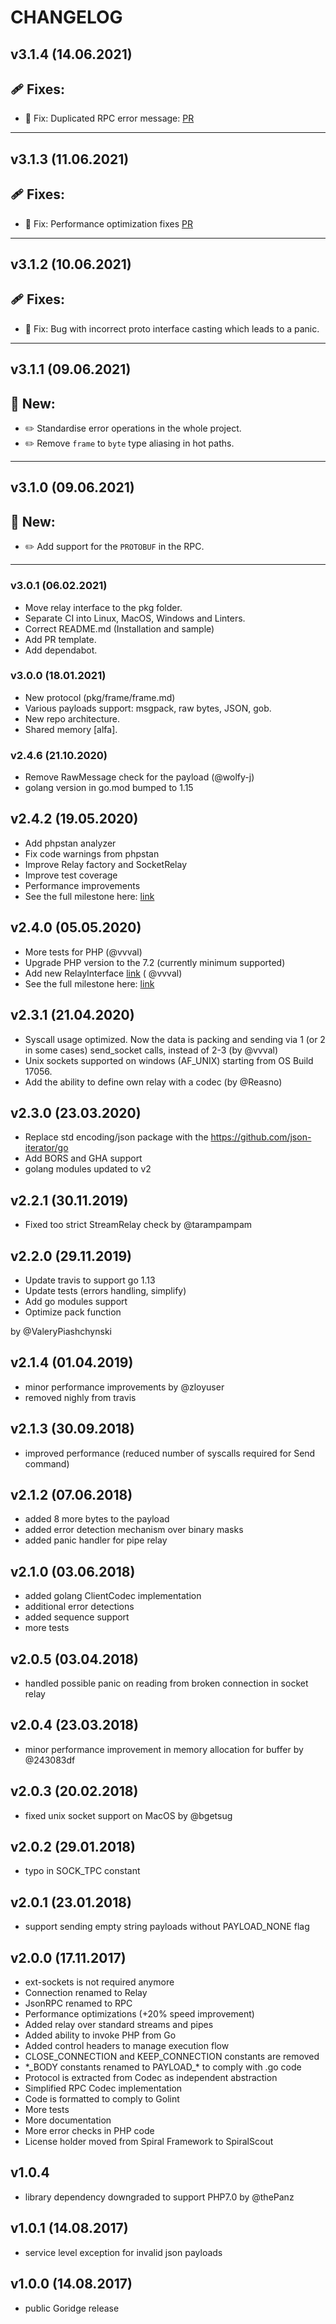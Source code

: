 CHANGELOG
=========

v3.1.4 (14.06.2021)
-------------------

## 🩹 Fixes:

- 🐛 Fix: Duplicated RPC error message: [PR](https://github.com/spiral/goridge/pull/129)

---

v3.1.3 (11.06.2021)
-------------------

## 🩹 Fixes:

- 🐛 Fix: Performance optimization fixes [PR](https://github.com/spiral/goridge/pull/127)

---

v3.1.2 (10.06.2021)
-------------------

## 🩹 Fixes:

- 🐛 Fix: Bug with incorrect proto interface casting which leads to a panic.

---

v3.1.1 (09.06.2021)
-------------------

## 🚀 New:

- ✏️ Standardise error operations in the whole project.
- ✏️ Remove `frame` to `byte` type aliasing in hot paths.

---

v3.1.0 (09.06.2021)
-------------------

## 👀 New:

- ✏️ Add support for the `PROTOBUF` in the RPC.

---

### v3.0.1 (06.02.2021)

- Move relay interface to the pkg folder.
- Separate CI into Linux, MacOS, Windows and Linters.
- Correct README.md (Installation and sample)
- Add PR template.
- Add dependabot.

### v3.0.0 (18.01.2021)

- New protocol (pkg/frame/frame.md)
- Various payloads support: msgpack, raw bytes, JSON, gob.
- New repo architecture.
- Shared memory [alfa].

### v2.4.6 (21.10.2020)

- Remove RawMessage check for the payload (@wolfy-j)
- golang version in go.mod bumped to 1.15

## v2.4.2 (19.05.2020)

- Add phpstan analyzer
- Fix code warnings from phpstan
- Improve Relay factory and SocketRelay
- Improve test coverage
- Performance improvements
- See the full milestone here: [link](https://github.com/spiral/goridge/milestone/5?closed=1)

## v2.4.0 (05.05.2020)

- More tests for PHP (@vvval)
- Upgrade PHP version to the 7.2 (currently minimum supported)
- Add new RelayInterface [link](https://github.com/spiral/goridge/pull/56/files#diff-85a3f483116946b4093f21ad855af4a8) (
  @vvval)
- See the full milestone here: [link](https://github.com/spiral/goridge/issues?q=is%3Aclosed+milestone%3A2.4.0)

## v2.3.1 (21.04.2020)

- Syscall usage optimized. Now the data is packing and sending via 1 (or 2 in some cases) send_socket calls, instead of
  2-3 (by @vvval)
- Unix sockets supported on windows (AF_UNIX) starting from OS Build 17056.
- Add the ability to define own relay with a codec (by @Reasno)

## v2.3.0 (23.03.2020)

- Replace std encoding/json package with the https://github.com/json-iterator/go
- Add BORS and GHA support
- golang modules updated to v2

## v2.2.1 (30.11.2019)

- Fixed too strict StreamRelay check by @tarampampam

## v2.2.0 (29.11.2019)

- Update travis to support go 1.13
- Update tests (errors handling, simplify)
- Add go modules support
- Optimize pack function

by @ValeryPiashchynski

## v2.1.4 (01.04.2019)

- minor performance improvements by @zloyuser
- removed nighly from travis

## v2.1.3 (30.09.2018)

- improved performance (reduced number of syscalls required for Send command)

## v2.1.2 (07.06.2018)

- added 8 more bytes to the payload
- added error detection mechanism over binary masks
- added panic handler for pipe relay

## v2.1.0 (03.06.2018)

- added golang ClientCodec implementation
- additional error detections
- added sequence support
- more tests

## v2.0.5 (03.04.2018)

- handled possible panic on reading from broken connection in socket relay

## v2.0.4 (23.03.2018)

- minor performance improvement in memory allocation for buffer by @243083df

## v2.0.3 (20.02.2018)

- fixed unix socket support on MacOS by @bgetsug

## v2.0.2 (29.01.2018)

- typo in SOCK_TPC constant

## v2.0.1 (23.01.2018)

- support sending empty string payloads without PAYLOAD_NONE flag

## v2.0.0 (17.11.2017)

- ext-sockets is not required anymore
- Connection renamed to Relay
- JsonRPC renamed to RPC
- Performance optimizations (+20% speed improvement)
- Added relay over standard streams and pipes
- Added ability to invoke PHP from Go
- Added control headers to manage execution flow
- CLOSE_CONNECTION and KEEP_CONNECTION constants are removed
- \*\_BODY constants renamed to PAYLOAD\_\* to comply with .go code
- Protocol is extracted from Codec as independent abstraction
- Simplified RPC Codec implementation
- Code is formatted to comply to Golint
- More tests
- More documentation
- More error checks in PHP code
- License holder moved from Spiral Framework to SpiralScout

## v1.0.4

- library dependency downgraded to support PHP7.0 by @thePanz

## v1.0.1 (14.08.2017)

- service level exception for invalid json payloads

## v1.0.0 (14.08.2017)

- public Goridge release

